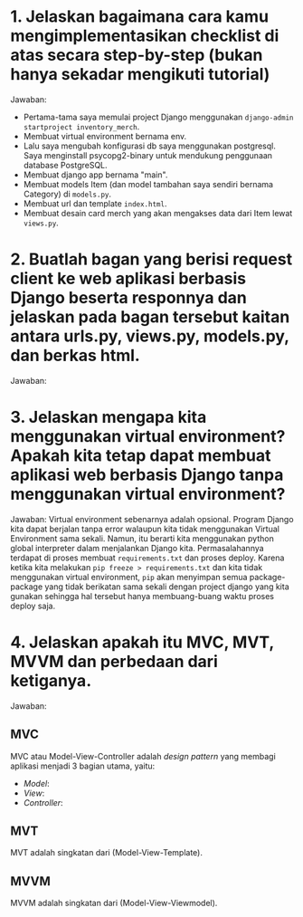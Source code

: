 # 1. Jelaskan bagaimana cara kamu mengimplementasikan checklist di atas secara step-by-step (bukan hanya sekadar mengikuti tutorial)

Jawaban:

- Pertama-tama saya memulai project Django menggunakan `django-admin startproject inventory_merch`.
- Membuat virtual environment bernama env.
- Lalu saya mengubah konfigurasi db saya menggunakan postgresql. Saya menginstall psycopg2-binary untuk mendukung penggunaan database PostgreSQL.
- Membuat django app bernama "main".
- Membuat models Item (dan model tambahan saya sendiri bernama Category) di `models.py`.
- Membuat url dan template `index.html`.
- Membuat desain card merch yang akan mengakses data dari Item lewat `views.py`.

# 2. Buatlah bagan yang berisi request client ke web aplikasi berbasis Django beserta responnya dan jelaskan pada bagan tersebut kaitan antara urls.py, views.py, models.py, dan berkas html.

Jawaban:

# 3. Jelaskan mengapa kita menggunakan virtual environment? Apakah kita tetap dapat membuat aplikasi web berbasis Django tanpa menggunakan virtual environment?

Jawaban: Virtual environment sebenarnya adalah opsional. Program Django kita dapat berjalan tanpa error walaupun kita tidak menggunakan Virtual Environment sama sekali. Namun, itu berarti kita menggunakan python global interpreter dalam menjalankan Django kita. Permasalahannya terdapat di proses membuat `requirements.txt` dan proses deploy. Karena ketika kita melakukan `pip freeze > requirements.txt` dan kita tidak menggunakan virtual environment, `pip` akan menyimpan semua package-package yang tidak berikatan sama sekali dengan project django yang kita gunakan sehingga hal tersebut hanya membuang-buang waktu proses deploy saja.

# 4. Jelaskan apakah itu MVC, MVT, MVVM dan perbedaan dari ketiganya.

Jawaban:

## MVC

MVC atau Model-View-Controller adalah _design pattern_ yang membagi aplikasi menjadi 3 bagian utama, yaitu:

- _Model_:
- _View_:
- _Controller_:

## MVT

MVT adalah singkatan dari (Model-View-Template).

## MVVM

MVVM adalah singkatan dari (Model-View-Viewmodel).
